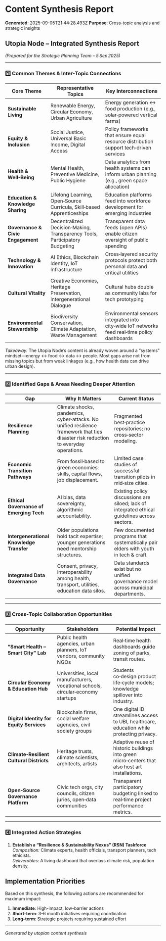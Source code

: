 # Content Synthesis Report

**Generated**: 2025-09-05T21:44:28.493Z
**Purpose**: Cross-topic analysis and strategic insights

## Utopia Node – Integrated Synthesis Report  
*(Prepared for the Strategic Planning Team – 5 Sep 2025)*  

---

### 1️⃣ Common Themes & Inter‑Topic Connections

| Core Theme | Representative Topics | Key Interconnections |
|------------|-----------------------|----------------------|
| **Sustainable Living** | Renewable Energy, Circular Economy, Urban Agriculture | Energy generation ↔ food production (e.g., solar‑powered vertical farms) |
| **Equity & Inclusion** | Social Justice, Universal Basic Income, Digital Access | Policy frameworks that ensure equal resource distribution support tech‑driven services |
| **Health & Well‑Being** | Mental Health, Preventive Medicine, Public Hygiene | Data analytics from health systems can inform urban planning (e.g., green space allocation) |
| **Education & Knowledge Sharing** | Lifelong Learning, Open‑Source Curricula, Skill‑based Apprenticeships | Education platforms feed into workforce development for emerging industries |
| **Governance & Civic Engagement** | Decentralized Decision‑Making, Transparency Tools, Participatory Budgeting | Transparent data feeds (open APIs) enable citizen oversight of public spending |
| **Technology & Innovation** | AI Ethics, Blockchain Identity, IoT Infrastructure | Cross‑layered security protocols protect both personal data and critical utilities |
| **Cultural Vitality** | Creative Economies, Heritage Preservation, Intergenerational Dialogue | Cultural hubs double as community labs for tech prototyping |
| **Environmental Stewardship** | Biodiversity Conservation, Climate Adaptation, Waste Management | Environmental sensors integrated into city‑wide IoT networks feed real‑time policy dashboards |

*Takeaway:* The Utopia Node’s content is already woven around a “systems” mindset—energy ↔ food ↔ data ↔ people. Most gaps arise not from missing topics but from weak linkages (e.g., how health data can drive urban design).

---

### 2️⃣ Identified Gaps & Areas Needing Deeper Attention

| Gap | Why It Matters | Current Status |
|-----|----------------|----------------|
| **Resilience Planning** | Climate shocks, pandemics, cyber‑attacks. No unified resilience framework that ties disaster risk reduction to everyday operations. | Fragmented best‑practice repositories; no cross‑sector modeling. |
| **Economic Transition Pathways** | From fossil‑based to green economies: skills, capital flows, job displacement. | Limited case studies of successful transition pilots in mid‑size cities. |
| **Ethical Governance of Emerging Tech** | AI bias, data sovereignty, algorithmic accountability. | Existing policy discussions are siloed; lack of integrated ethical guidelines across sectors. |
| **Intergenerational Knowledge Transfer** | Older populations hold tacit expertise; younger generations need mentorship structures. | Few documented programs that systematically pair elders with youth in tech & craft. |
| **Integrated Data Governance** | Consent, privacy, interoperability among health, transport, utilities, education data silos. | Data standards exist but no unified governance model across municipal departments. |

---

### 3️⃣ Cross‑Topic Collaboration Opportunities

| Opportunity | Stakeholders | Potential Impact |
|-------------|--------------|------------------|
| **“Smart Health – Smart City” Lab** | Public health agencies, urban planners, IoT vendors, community NGOs | Real‑time health dashboards guide zoning of parks, transit routes. |
| **Circular Economy & Education Hub** | Universities, local manufacturers, vocational schools, circular‑economy startups | Students co‑design product life‑cycle models; knowledge spillover into industry. |
| **Digital Identity for Equity Services** | Blockchain firms, social welfare agencies, civil society groups | One digital ID streamlines access to UBI, healthcare, education while protecting privacy. |
| **Climate‑Resilient Cultural Districts** | Heritage trusts, climate scientists, architects, artists | Adaptive reuse of historic buildings into green micro‑centers that also host art installations. |
| **Open‑Source Governance Platform** | Civic tech orgs, city councils, citizen juries, open‑data communities | Transparent participatory budgeting linked to real‑time project performance metrics. |

---

### 4️⃣ Integrated Action Strategies

1. **Establish a “Resilience & Sustainability Nexus” (RSN) Taskforce**  
   *Composition:* Climate experts, health officials, transport planners, tech ethicists.  
   *Deliverables:* A living dashboard that overlays climate risk, population density,

## Implementation Priorities
Based on this synthesis, the following actions are recommended for maximum impact:

1. **Immediate**: High-impact, low-barrier actions
2. **Short-term**: 3-6 month initiatives requiring coordination
3. **Long-term**: Strategic projects requiring sustained effort

---
*Generated by utopian content synthesis*
